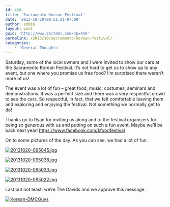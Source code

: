 ```yaml
---
id: 450
title: 'Sacramento Korean Festival'
date: '2013-10-20T09:51:21-07:00'
author: admin
layout: post
guid: 'http://www.8bitdmc.com/?p=450'
permalink: /2013/10/sacramento-korean-festival/
categories:
    - 'General Thoughts'
---
```


Saturday, some of the local owners and I were invited to show our cars at the Sacramento Korean Festival. It’s not hard to get us to show up to any event, but one where you promise us free food? I’m surprised there weren’t more of us!

The event was a lot of fun – great food, music, costumes, seminars and demonstrations. It was a perfect size and there was a very respectful crowd to see the cars. So respectful, in fact, that we felt comfortable leaving them and exploring and enjoying the festival. Not something we normally get to do!

Thanks go to Ryan for inviting us along and to the festival organizers for being so generous with us and putting on such a fun event. Maybe we’ll be back next year! https://www.facebook.com/kfoodfestival

On to some pictures of the day. As you can see, we had a lot of fun.

[![20131020-095045.jpg](_site/8bitdmc/assets/images/2013/10/20131020-095045-300x300.jpg)](_site/8bitdmc/assets/images/2013/10/20131020-095045.jpg)

[![20131020-095038.jpg](_site/8bitdmc/assets/images/2013/10/20131020-095038-300x300.jpg)](_site/8bitdmc/assets/images/2013/10/20131020-095038.jpg)

[![20131020-095030.jpg](_site/8bitdmc/assets/images/2013/10/20131020-095030-300x300.jpg)](_site/8bitdmc/assets/images/2013/10/20131020-095030.jpg)

[![20131020-095022.jpg](_site/8bitdmc/assets/images/2013/10/20131020-095022-300x300.jpg)](_site/8bitdmc/assets/images/2013/10/20131020-095022.jpg)

Last but not least: we’re The Davids and we approve this message.

[![Korean-DMCGuys](_site/8bitdmc/assets/images/2013/10/Korean-DMCGuys-669x1024.jpg)](_site/8bitdmc/assets/images/2013/10/Korean-DMCGuys.jpg)